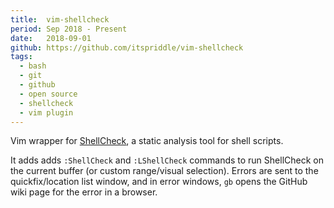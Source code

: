```yaml
---
title:  vim-shellcheck
period: Sep 2018 - Present
date:   2018-09-01
github: https://github.com/itspriddle/vim-shellcheck
tags:
  - bash
  - git
  - github
  - open source
  - shellcheck
  - vim plugin
---
```


Vim wrapper for [ShellCheck][], a static analysis tool for shell scripts.

It adds adds `:ShellCheck` and `:LShellCheck` commands to run ShellCheck on the
current buffer (or custom range/visual selection). Errors are sent to the
quickfix/location list window, and in error windows, `gb` opens the GitHub wiki
page for the error in a browser.

[ShellCheck]: https://github.com/koalaman/shellcheck
